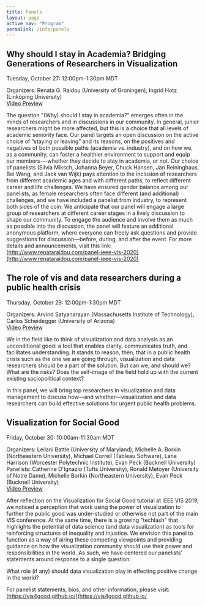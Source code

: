 ```yaml
---
title: Panels
layout: page
active_nav: "Program"
permalink: /info/panels
---
```


## <a name="panel-raidou">Why should I stay in Academia? Bridging Generations of Researchers in Visualization</a>

Tuesday, October 27: 12:00pm-1:30pm MDT

Organizers: Renata G. Raidou (University of Groningen), Ingrid Hotz (Linköping University)
<br>[Video Preview]()

The question "(Why) should I stay in academia?" emerges often in the minds of researchers and in discussions in our community. In general, junior researchers might be more affected, but this is a choice that all levels of academic seniority face. Our panel targets an open discussion on the active choice of “staying or leaving” and its reasons, on the positives and negatives of both possible paths (academia vs. industry), and on how we, as a community, can foster a healthier environment to support and equip our members---whether they decide to stay in academia, or not. Our choice of panelists (Silvia Miksch, Johanna Beyer, Chuck Hansen, Jan Reininghaus, Bei Wang, and Jack van Wijk) pays attention to the inclusion of researchers from different academic ages and with different paths, to reflect different career and life challenges. We have ensured gender balance among our panelists, as female researchers often face different (and additional) challenges, and we have included a panelist from industry, to represent both sides of the coin. We anticipate that our panel will engage a large group of researchers at different career stages in a lively discussion to shape our community. To engage the audience and involve them as much as possible into the discussion, the panel will feature an additional anonymous platform, where everyone can freely ask questions and provide suggestions for discussion—before, during, and after the event. For more details and announcements, visit this link: [http://www.renataraidou.com/panel-ieee-vis-2020](http://www.renataraidou.com/panel-ieee-vis-2020)

## <a name="panel-satyanarayan">The role of vis and data researchers during a public health crisis</a>

Thursday, October 29: 12:00pm-1:30pm MDT

Organizers: Arvind Satyanarayan (Massachusetts Institute of Technology), Carlos Scheidegger (University of Arizona)
<br>[Video Preview]()

We in the field like to think of visualization and data analysis as an unconditional good: a tool that enables clarity, communicates truth, and facilitates understanding. It stands to reason, then, that in a public health crisis such as the one we are going through, visualization and data researchers should be a part of the solution. But can we, and should we? What are the risks? Does the self-image of the field hold up with the current existing sociopolitical context?

In this panel, we will bring top researchers in visualization and data management to discuss how—and whether—visualization and data researchers can build effective solutions for urgent public health problems.

## <a name="panel-correll">Visualization for Social Good</a>

Friday, October 30: 10:00am-11:30am MDT

Organizers: Leilani Battle (University of Maryland), Michelle A. Borkin (Northeastern University), Michael Correll (Tableau Software), Lane Harrison (Worcester Polytechnic Institute), Evan Peck (Bucknell University)
<br>Panelists: Catherine D'Ignazio (Tufts University), Ronald Metoyer (University of Notre Dame), Michelle Borkin (Northeastern University), Evan Peck (Bucknell University)
<br>[Video Preview]()

After reflection on the Visualization for Social Good tutorial at IEEE VIS 2019, we noticed a perception that work using the power of visualization to further the public good was under-studied or otherwise not part of the main VIS conference. At the same time, there is a growing "techlash" that highlights the potential of data science (and data visualization) as tools for reinforcing structures of inequality and injustice. We envision this panel to function as a way of airing these competing viewpoints and providing guidance on how the visualization community should use their power and responsibilities in the world. As such, we have centered our panelists' statements around response to a single question:

What role (if any) should data visualization play in effecting positive change in the world?

For panelist statements, bios, and other information, please visit: [https://vis4good.github.io/](https://vis4good.github.io/
